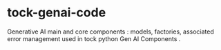 # tock-genai-code
Generative AI main and core components : models, factories, associated error management used in tock python Gen AI Components .






